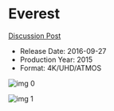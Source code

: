 # Everest

[Discussion Post](https://www.avsforum.com/threads/bass-eq-for-filtered-movies.2995212/post-57024190)

* Release Date: 2016-09-27
* Production Year: 2015
* Format: 4K/UHD/ATMOS

![img 0](https://i.imgur.com/PElh8JZ.jpg)

![img 1](https://i.imgur.com/VAtn7or.jpg)

